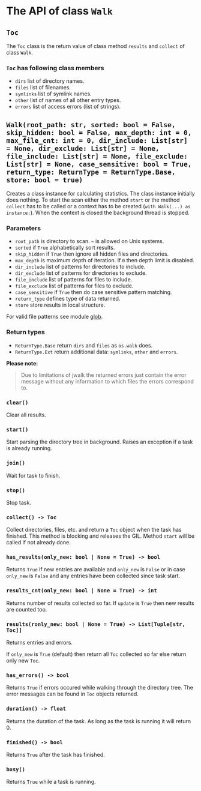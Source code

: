 # The API of class ``Walk``

## ``Toc``

The ``Toc`` class is the return value of class method ``results`` and ``collect`` of class ``Walk``.

### ``Toc`` has following class members

- ``dirs`` list of directory names.
- ``files`` list of filenames.
- ``symlinks`` list of symlink names.
- ``other`` list of names of all other entry types.
- ``errors`` list of access errors (list of strings).

## ``Walk(root_path: str, sorted: bool = False, skip_hidden: bool = False, max_depth: int = 0, max_file_cnt: int = 0, dir_include: List[str] = None, dir_exclude: List[str] = None, file_include: List[str] = None, file_exclude: List[str] = None, case_sensitive: bool = True, return_type: ReturnType = ReturnType.Base, store: bool = true)``

Creates a class instance for calculating statistics. The class instance initially does nothing. To start the scan either the method ``start``  or the method ``collect`` has to be called or a context has to be created (``with Walk(...) as instance:``). When the context is closed the background thread is stopped.

### Parameters

- ``root_path`` is directory to scan. ``~`` is allowed on Unix systems.
- ``sorted`` if ``True`` alphabetically sort results.
- ``skip_hidden`` if ``True`` then ignore all hidden files and directories.
- ``max_depth`` is maximum depth of iteration. If ``0`` then depth limit is disabled.
- ``dir_include`` list of patterns for directories to include.
- ``dir_exclude`` list of patterns for directories to exclude.
- ``file_include`` list of patterns for files to include.
- ``file_exclude`` list of patterns for files to exclude.
- ``case_sensitive`` if `True` then do case sensitive pattern matching.
- ``return_type`` defines type of data returned.
- ``store`` store results in local structure.

For valid file patterns see module [glob](https://docs.rs/glob/0.3.0/glob/struct.Pattern.html).

### Return types

- ``ReturnType.Base`` return ``dirs`` and ``files`` as ``os.walk`` does.
- ``ReturnType.Ext`` return additional data: ``symlinks``, ``other`` and ``errors``.

**Please note:**
> Due to limitations of jwalk the returned errors just contain the error message without any information to which files the errors correspond to.

### ``clear()``

Clear all results.

### ``start()``

Start parsing the directory tree in background. Raises an exception if a task is already running.

### ``join()``

Wait for task to finish.

### ``stop()``

Stop task.

### ``collect() -> Toc``

Collect directories, files, etc. and return a ``Toc`` object when the task has finished. This method is blocking and releases the GIL. Method ``start`` will be called if not already done.

### ``has_results(only_new: bool | None = True) -> bool``

Returns ``True`` if new entries are available and ``only_new`` is ``False`` or in case ``only_new`` is ``False`` and any entries have been collected since task start.

### ``results_cnt(only_new: bool | None = True) -> int``

Returns number of results collected so far. If ``update`` is ``True`` then new results are counted too.

### ``results(ronly_new: bool | None = True) -> List[Tuple[str, Toc]]``

Returns entries and errors.

If ``only_new`` is ``True`` (default) then return all ``Toc`` collected so far else return only new ``Toc``.

### ``has_errors() -> bool``

Returns ``True`` if errors occured while walking through the directory tree. The error messages can be found in ``Toc`` objects returned.

### ``duration() -> float``

Returns the duration of the task. As long as the task is running it will return 0.

### ``finished() -> bool``

Returns ``True`` after the task has finished.

### ``busy()``

Returns ``True`` while a task is running.
